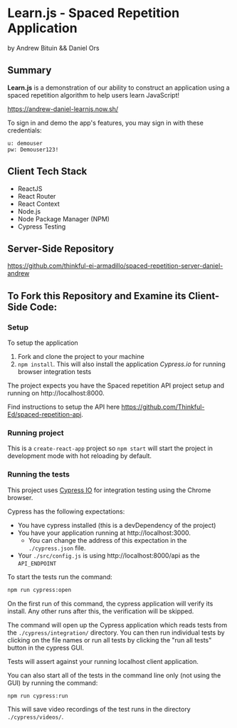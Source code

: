 # Learn.js - Spaced Repetition Application
by Andrew Bituin && Daniel Ors

## Summary

**Learn.js** is a demonstration of our ability to construct an application using a spaced repetition algorithm to help users learn JavaScript!

https://andrew-daniel-learnjs.now.sh/

To sign in and demo the app's features, you may sign in with these credentials:

````
u: demouser
pw: Demouser123!
````

## Client Tech Stack

* ReactJS
* React Router
* React Context
* Node.js
* Node Package Manager (NPM)
* Cypress Testing

## Server-Side Repository

https://github.com/thinkful-ei-armadillo/spaced-repetition-server-daniel-andrew

## To Fork this Repository and Examine its Client-Side Code:

### Setup

To setup the application

1. Fork and clone the project to your machine
2. `npm install`. This will also install the application *Cypress.io* for running browser integration tests

The project expects you have the Spaced repetition API project setup and running on http://localhost:8000.

Find instructions to setup the API here https://github.com/Thinkful-Ed/spaced-repetition-api.

### Running project

This is a `create-react-app` project so `npm start` will start the project in development mode with hot reloading by default.

### Running the tests

This project uses [Cypress IO](https://docs.cypress.io) for integration testing using the Chrome browser.

Cypress has the following expectations:

- You have cypress installed (this is a devDependency of the project)
- You have your application running at http://localhost:3000.
  - You can change the address of this expectation in the `./cypress.json` file.
- Your `./src/config.js` is using http://localhost:8000/api as the `API_ENDPOINT`

To start the tests run the command:

```bash
npm run cypress:open
```

On the first run of this command, the cypress application will verify its install. Any other runs after this, the verification will be skipped.

The command will open up the Cypress application which reads tests from the `./cypress/integration/` directory. You can then run individual tests by clicking on the file names or run all tests by clicking the "run all tests" button in the cypress GUI.

Tests will assert against your running localhost client application.

You can also start all of the tests in the command line only (not using the GUI) by running the command:

```bash
npm run cypress:run
```

This will save video recordings of the test runs in the directory `./cypress/videos/`.

